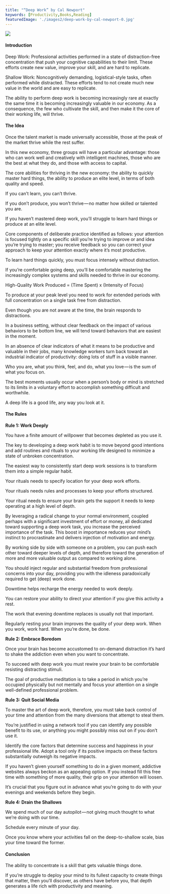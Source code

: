 ```yaml
---
title: "“Deep Work” by Cal Newport"
keywords: [Productivity,Books,Reading]
featuredImage: './images2/deep-work-by-cal-newport-0.jpg'
---
```


![](/images2/deep-work-by-cal-newport-0.jpg)

#### Introduction

Deep Work: Professional activities performed in a state of distraction-free concentration that push your cognitive capabilities to their limit. These efforts create new value, improve your skill, and are hard to replicate.

Shallow Work: Noncognitively demanding, logistical-style tasks, often performed while distracted. These efforts tend to not create much new value in the world and are easy to replicate.

The ability to perform deep work is becoming increasingly rare at exactly the same time it is becoming increasingly valuable in our economy. As a consequence, the few who cultivate the skill, and then make it the core of their working life, will thrive.

#### The Idea

Once the talent market is made universally accessible, those at the peak of the market thrive while the rest suffer.

In this new economy, three groups will have a particular advantage: those who can work well and creatively with intelligent machines, those who are the best at what they do, and those with access to capital.

The core abilities for thriving in the new economy: the ability to quickly master hard things, the ability to produce an elite level, in terms of both quality and speed.

If you can’t learn, you can’t thrive.

If you don’t produce, you won’t thrive — no matter how skilled or talented you are.

If you haven’t mastered deep work, you’ll struggle to learn hard things or produce at an elite level.

Core components of deliberate practice identified as follows: your attention is focused tightly on a specific skill you’re trying to improve or and idea you’re trying to master; you receive feedback so you can correct your approach to keep your attention exactly where it’s most productive.

To learn hard things quickly, you must focus intensely without distraction.

If you’re comfortable going deep, you’ll be comfortable mastering the increasingly complex systems and skills needed to thrive in our economy.

High-Quality Work Produced = (Time Spent) x (Intensity of Focus)

To produce at your peak level you need to work for extended periods with full concentration on a single task free from distraction.

Even though you are not aware at the time, the brain responds to distractions.

In a business setting, without clear feedback on the impact of various behaviors to be bottom line, we will tend toward behaviors that are easiest in the moment.

In an absence of clear indicators of what it means to be productive and valuable in their jobs, many knowledge workers turn back toward an industrial indicator of productivity: doing lots of stuff in a visible manner.

Who you are, what you think, feel, and do, what you love — is the sum of what you focus on.

The best moments usually occur when a person’s body or mind is stretched to its limits in a voluntary effort to accomplish something difficult and worthwhile.

A deep life is a good life, any way you look at it.

#### The Rules

**Rule 1: Work Deeply**

You have a finite amount of willpower that becomes depleted as you use it.

The key to developing a deep work habit is to move beyond good intentions and add routines and rituals to your working life designed to minimize a state of unbroken concentration.

The easiest way to consistently start deep work sessions is to transform them into a simple regular habit.

Your rituals needs to specify location for your deep work efforts.

Your rituals needs rules and processes to keep your efforts structured.

Your ritual needs to ensure your brain gets the support it needs to keep operating at a high level of depth.

By leveraging a radical change to your normal environment, coupled perhaps with a significant investment of effort or money, all dedicated toward supporting a deep work task, you increase the perceived importance of the task. This boost in importance reduces your mind’s instinct to procrastinate and delivers injection of motivation and energy.

By working side by side with someone on a problem, you can push each other toward deeper levels of depth, and therefore toward the generation of more and more valuable output as compared to working alone.

You should inject regular and substantial freedom from professional concerns into your day, providing you with the idleness paradoxically required to get (deep) work done.

Downtime helps recharge the energy needed to work deeply.

You can restore your ability to direct your attention if you give this activity a rest.

The work that evening downtime replaces is usually not that important.

Regularly resting your brain improves the quality of your deep work. When you work, work hard. When you’re done, be done.

**Rule 2: Embrace Boredom**

Once your brain has become accustomed to on-demand distraction it’s hard to shake the addiction even when you want to concentrate.

To succeed with deep work you must rewire your brain to be comfortable resisting distracting stimuli.

The goal of productive meditation is to take a period in which you’re occupied physically but not mentally and focus your attention on a single well-defined professional problem.

**Rule 3: Quit Social Media**

To master the art of deep work, therefore, you must take back control of your time and attention from the many diversions that attempt to steal them.

You’re justified in using a network tool if you can identify any possible benefit to its use, or anything you might possibly miss out on if you don’t use it.

Identify the core factors that determine success and happiness in your professional life. Adopt a tool only if its positive impacts on these factors substantially outweigh its negative impacts.

If you haven’t given yourself something to do in a given moment, addictive websites always beckon as an appealing option. If you instead fill this free time with something of more quality, their grip on your attention will loosen.

It’s crucial that you figure out in advance what you’re going to do with your evenings and weekends before they begin.

**Rule 4: Drain the Shallows**

We spend much of our day autopilot — not giving much thought to what we’re doing with our time.

Schedule every minute of your day.

Once you know where your activities fall on the deep-to-shallow scale, bias your time toward the former.

#### Conclusion

The ability to concentrate is a skill that gets valuable things done.

If you’re struggle to deploy your mind to its fullest capacity to create things that matter, then you’ll discover, as others have before you, that depth generates a life rich with productivity and meaning.

